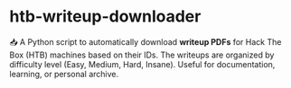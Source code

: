 # htb-writeup-downloader
📥 A Python script to automatically download **writeup PDFs** for Hack The Box (HTB) machines based on their IDs. The writeups are organized by difficulty level (Easy, Medium, Hard, Insane). Useful for documentation, learning, or personal archive.
